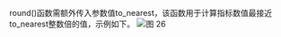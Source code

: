 round()函数需额外传入参数值to_nearest，该函数用于计算指标数值最接近to_nearest整数倍的值，示例如下。
![图 26](/img/src/metrics/50.round()/35a8160a06363083280eca7f19a83cd19fa4c9814dcd15ceec7f86688ca87316.png)  
